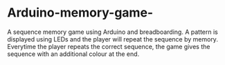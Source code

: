 # Arduino-memory-game-
A sequence memory game using Arduino and breadboarding. A pattern is displayed using LEDs and the player will repeat the sequence by memory. Everytime the player repeats the correct sequence, the game gives the sequence with an additional colour at the end. 
